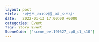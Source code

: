 ```yaml
---
layout: post
title:  "이벤트_2019여름_0화_오프닝"
date:   2022-01-13 17:00:00 +0000
categories: Event
Tags: Story Event
SceneCode: ["scene_evt190627_cp0_q1_s10"]
---
```

